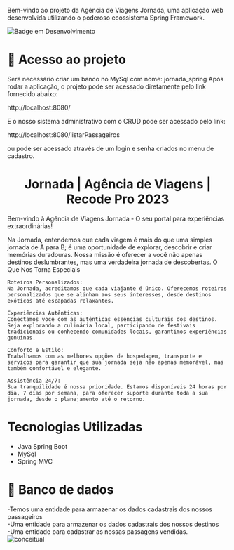 Bem-vindo ao projeto da Agência de Viagens Jornada, uma aplicação web desenvolvida utilizando o poderoso ecossistema Spring Framework.

![Badge em Desenvolvimento](http://img.shields.io/static/v1?label=STATUS&message=EM%20DESENVOLVIMENTO&color=GREEN&style=for-the-badge)


# 📁 Acesso ao projeto
Será necessário criar um banco no MySql com nome: jornada_spring
Após rodar a aplicação, o projeto pode ser acessado diretamente pelo link fornecido abaixo:

http://localhost:8080/

E o nosso sistema administrativo com o CRUD pode ser acessado pelo link:

http://localhost:8080/listarPassageiros

ou pode ser acessado através de um login e senha criados no menu de cadastro.

<h1 align="center"> Jornada | Agência de Viagens | Recode Pro 2023 </h1>
Bem-vindo à Agência de Viagens Jornada - O seu portal para experiências extraordinárias!

Na Jornada, entendemos que cada viagem é mais do que uma simples jornada de A para B; é uma oportunidade de explorar, descobrir e criar memórias duradouras. Nossa missão é oferecer a você não apenas destinos deslumbrantes, mas uma verdadeira jornada de descobertas.
O Que Nos Torna Especiais

    Roteiros Personalizados:
    Na Jornada, acreditamos que cada viajante é único. Oferecemos roteiros personalizados que se alinham aos seus interesses, desde destinos exóticos até escapadas relaxantes.

    Experiências Autênticas:
    Conectamos você com as autênticas essências culturais dos destinos. Seja explorando a culinária local, participando de festivais tradicionais ou conhecendo comunidades locais, garantimos experiências genuínas.

    Conforto e Estilo:
    Trabalhamos com as melhores opções de hospedagem, transporte e serviços para garantir que sua jornada seja não apenas memorável, mas também confortável e elegante.

    Assistência 24/7:
    Sua tranquilidade é nossa prioridade. Estamos disponíveis 24 horas por dia, 7 dias por semana, para oferecer suporte durante toda a sua jornada, desde o planejamento até o retorno.




# Tecnologias Utilizadas
- Java Spring Boot
- MySql
- Spring MVC

# 📁 Banco de dados
-Temos uma entidade para armazenar os dados cadastrais dos nossos passageiros<br>
-Uma entidade para armazenar os dados cadastrais dos nossos destinos<br>
-Uma entidade para cadastrar as nossas passagens vendidas.<br>
![conceitual](https://github.com/JefersonSmith/jornada-java/assets/123952270/cba8c3f2-171b-4773-9c04-783149181bcc)
  
